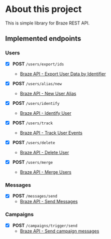 # About this project

This is simple library for Braze REST API. 

## Implemented endpoints

### Users
- [x] **POST** `/users/export/ids`
    - [Braze API - Export User Data by Identifier](https://www.braze.com/docs/api/endpoints/export/user_data/post_users_identifier/)

- [x] **POST** `/users/alias/new`
    - [Braze API - New User Alias](https://www.braze.com/docs/api/endpoints/user_data/post_user_alias/)

- [x] **POST** `/users/identify`
    - [Braze API - Identify User](https://www.braze.com/docs/api/endpoints/user_data/post_user_identify/)

- [x] **POST** `/users/track`
    - [Braze API - Track User Events](https://www.braze.com/docs/api/endpoints/user_data/post_user_track/)

- [x] **POST** `/users/delete`
    - [Braze API - Delete User](https://www.braze.com/docs/api/endpoints/user_data/post_user_delete/)

- [x] **POST** `/users/merge`
    - [Braze API - Merge Users](https://www.braze.com/docs/api/endpoints/user_data/post_users_merge/)

### Messages

- [x] **POST** `/messages/send`
    - [Braze API - Send Messages](https://www.braze.com/docs/api/endpoints/messaging/send_messages/post_send_messages)

### Campaigns

- [x] **POST** `/campaigns/trigger/send`
  - [Braze API - Send campaign messages](https://www.braze.com/docs/api/endpoints/messaging/send_messages/post_send_triggered_campaigns)
